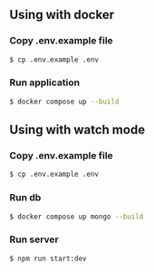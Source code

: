 ## Using with docker

### Copy .env.example file

```bash
$ cp .env.example .env
```

### Run application

```bash
$ docker compose up --build
```

## Using with watch mode

### Copy .env.example file

```bash
$ cp .env.example .env
```

### Run db

```bash
$ docker compose up mongo --build
```

### Run server

```bash
$ npm run start:dev
```
